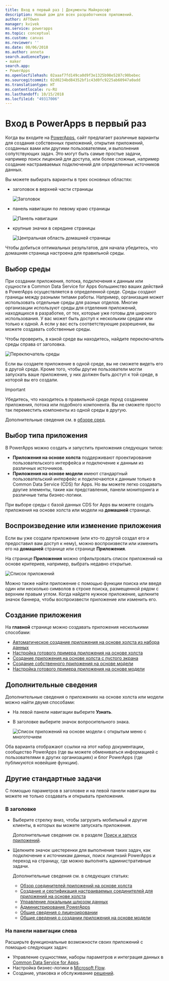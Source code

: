 ```yaml
---
title: Вход в первый раз | Документы Майкрософт
description: Новый дом для всех разработчиков приложений.
author: AFTOwen
manager: kvivek
ms.service: powerapps
ms.topic: conceptual
ms.custom: canvas
ms.reviewer: ''
ms.date: 08/06/2018
ms.author: anneta
search.audienceType:
- maker
search.app:
- PowerApps
ms.openlocfilehash: 02aaaf7fd149ca0d9f3e1325b98e5287c90bebec
ms.sourcegitcommit: 02d0234bd84352bf1c43d0fc9225ab60947a0add
ms.translationtype: HT
ms.contentlocale: ru-RU
ms.lasthandoff: 10/15/2018
ms.locfileid: "49317006"
---
```

# <a name="sign-in-to-powerapps-for-the-first-time"></a>Вход в PowerApps в первый раз

Когда вы входите на [PowerApps](https://web.powerapps.com?utm_source=padocs&utm_medium=linkinadoc&utm_campaign=referralsfromdoc), сайт предлагает различные варианты для создания собственных приложений, открытия приложений, созданных вами или другими пользователями, и выполнения сопутствующих задач. Это могут быть самые простые задачи, например поиск лицензий для доступа, или более сложные, например создание настраиваемых подключений для определенных источников данных.

Вы можете выбирать варианты в трех основных областях:

- заголовок в верхней части страницы

    ![Заголовок](media/intro-maker-portal/header.png)

- панель навигации по левому краю страницы

    ![Панель навигации](media/intro-maker-portal/nav-bar.png)

- крупные значки в середине страницы

    ![Центральная область домашней страницы](media/intro-maker-portal/center-area.png)

Чтобы добиться оптимальных результатов, для начала убедитесь, что домашняя страница настроена для правильной среды.

## <a name="choose-an-environment"></a>Выбор среды

При создании приложения, потока, подключения к данным или сущности в Common Data Service for Apps большинство ваших действий в PowerApps осуществляется в определенной среде. Среды создают границы между разными типами работы. Например, организация может использовать отдельные среды для разных отделов. Многие организации используют среды для отделения приложений, находящихся в разработке, от тех, которые уже готовы для широкого использования. У вас может быть доступ к нескольким средам или только к одной. А если у вас есть соответствующие разрешения, вы можете создавать собственные среды.

Чтобы проверить, в какой среде вы находитесь, найдите переключатель среды справа от заголовка.

![Переключатель среды](media/intro-maker-portal/environment-switcher.png)

Если вы создаете приложение в одной среде, вы не сможете видеть его в другой среде. Кроме того, чтобы другие пользователи могли запускать ваше приложение, у них должен быть доступ к той среде, в которой вы его создали.

> [!IMPORTANT]
> Убедитесь, что находитесь в правильной среде *перед* созданием приложения, потока или подобного компонента. Вы не сможете просто так переместить компоненты из одной среды в другую.

Дополнительные сведения см. в [обзоре сред](../../administrator/environments-overview.md).

## <a name="choose-an-app-type"></a>Выбор типа приложения

В PowerApps можно создать и запустить приложения следующих типов:

- **Приложения на основе холста** поддерживают проектирование пользовательского интерфейса и подключение к данным из различных источников.
- **Приложения на основе модели** имеют стандартный пользовательский интерфейс и подключаются к данным только в Common Data Service (CDS) for Apps. Но вы можете легко создавать другие элементы, такие как представления, панели мониторинга и различные типы бизнес-логики.

При выборе среды с базой данных CDS for Apps вы можете создать приложения на основе холста или модели на **домашней** странице.

## <a name="play-or-edit-an-app"></a>Воспроизведение или изменение приложения

Если вы уже создали приложение (или кто-то другой создал его и предоставил вам доступ к нему), можно воспроизвести или изменить его на **домашней** странице или странице **Приложения**.

На странице **Приложения** можно отфильтровать список приложений на основе критериев, например, выбрать недавно открытые.

![Список приложений](./media/intro-maker-portal/find-apps.png)

Можно также найти приложение с помощью функции поиска или введя один или несколько символов в строке поиска, размещенной рядом с верхним правым углом. Когда найдете нужное приложение, щелкните значок баннера, чтобы воспроизвести приложение или изменить его.

## <a name="create-an-app"></a>Создание приложения

На **главной** странице можно создавать приложения несколькими способами:

- [Автоматическое создание приложения на основе холста из набора данных](data-platform-create-app.md)
- [Настройка готового примера приложения на основе холста](open-and-run-a-sample-app.md)
- [Создание приложения на основе холста с пустого экрана](data-platform-create-app-scratch.md)
- [Создание собственного приложения на основе модели](../model-driven-apps/overview-model-driven-samples.md)
- [Настройка готового примера приложения на основе модели](../model-driven-apps/build-first-model-driven-app.md)

## <a name="learn-more"></a>Дополнительные сведения

Дополнительные сведения о приложениях на основе холста или модели можно найти двумя способами:

- На левой панели навигации выберите **Узнать**.
- В заголовке выберите значок вопросительного знака.

    ![Список приложений на основе модели с открытым меню с многоточием](media/intro-maker-portal/help-icon.png)

Оба варианта отображают ссылки на этот набор документации, сообщество PowerApps (где вы можете обмениваться информацией с пользователями в других организациях) и блог PowerApps (где публикуются новейшие функции).

## <a name="other-common-tasks"></a>Другие стандартные задачи

С помощью параметров в заголовке и на левой панели навигации вы можете не только создавать и открывать приложения.

### <a name="from-the-header"></a>В заголовке

- Выберите стрелку вниз, чтобы загрузить мобильный и другие клиенты, в которых вы можете запускать приложения.

    Дополнительные сведения см. в разделе [Поиск и запуск приложений](../../user/index.md).

- Щелкните значок шестеренки для выполнения таких задач, как подключение к источникам данных, поиск лицензий PowerApps и переход на страницу, где можно выполнять административные задачи.

    Дополнительные сведения см. в следующих статьях:

  - [Обзор соединителей приложений на основе холста](connections-list.md)
  - [Создание и сертификация настраиваемых соединителей для приложений на основе холста](register-custom-api.md)
  - [Управление локальным шлюзом данных](gateway-management.md)
  - [Администрирование PowerApps](../../administrator/index.md)
  - [Общие сведения о лицензировании](../../administrator/pricing-billing-skus.md)
  - [Общие сведения о создании приложения на основе модели](../model-driven-apps/model-driven-app-overview.md)

### <a name="from-the-left-navigation-bar"></a>На панели навигации слева

Расширьте функциональные возможности своих приложений с помощью следующих задач:

- Управление сущностями, наборы параметров и интеграция данных в [Common Data Service for Apps](../common-data-service/data-platform-intro.md).
- Настройка бизнес-логики в [Microsoft Flow](https://docs.microsoft.com/flow/getting-started).
- Создание, упаковка и обслуживание [решений](../../developer/common-data-service/introduction-solutions.md).
